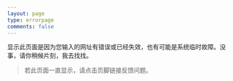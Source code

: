 ```yaml
---
layout: page
type: errorpage
comments: false
---
```


显示此页面是因为您输入的网址有错误或已经失效，也有可能是系统临时故障。没事，请你稍候片刻，我去找找。

>若此页面一直显示，请点击页脚链接反馈问题。

